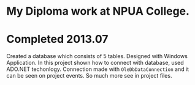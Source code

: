 # My Diploma work at NPUA College.
# Completed 2013.07
Created a database which consists of 5 tables.
Designed with Windows Application.
In this project shown how to connect with database, used ADO.NET techonlogy.
Connection made with `OleDbDataConnection` and it can be seen on project events.
So much more see in project files.
